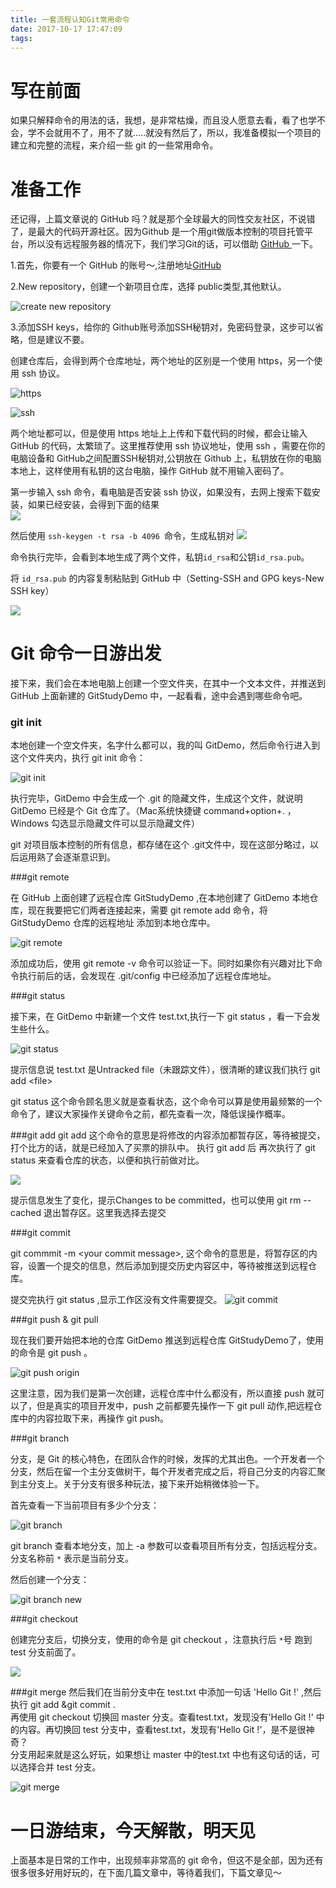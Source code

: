 ```yaml
---
title: 一套流程认知Git常用命令
date: 2017-10-17 17:47:09
tags:
---
```

# 写在前面
如果只解释命令的用法的话，我想，是非常枯燥，而且没人愿意去看，看了也学不会，学不会就用不了，用不了就.....就没有然后了，所以，我准备模拟一个项目的建立和完整的流程，来介绍一些 git 的一些常用命令。

# 准备工作

还记得，上篇文章说的 GitHub 吗？就是那个全球最大的同性交友社区，不说错了，是最大的代码开源社区。因为Github 是一个用git做版本控制的项目托管平台，所以没有远程服务器的情况下，我们学习Git的话，可以借助 [GitHub ](https://github.com/) 一下。

1.首先，你要有一个 GitHub 的账号～,注册地址[GitHub ](https://github.com/)

2.New repository，创建一个新项目仓库，选择 public类型,其他默认。

![create new repository](http://oriwplcze.bkt.clouddn.com/b8160439ebeaf1c8f2c5b5305908f5f5.png)

3.添加SSH keys，给你的 Github账号添加SSH秘钥对，免密码登录，这步可以省略，但是建议不要。

创建仓库后，会得到两个仓库地址，两个地址的区别是一个使用 https，另一个使用 ssh 协议。

![https](http://oriwplcze.bkt.clouddn.com/121a84ccd2fc9ca7956673dec55270f2.png)

![ssh](http://oriwplcze.bkt.clouddn.com/01373111472fb642f2928485350f755a.png)

两个地址都可以，但是使用 https 地址上上传和下载代码的时候，都会让输入 GitHub 的代码，太繁琐了。这里推荐使用 ssh 协议地址，使用 ssh ，需要在你的电脑设备和 GitHub之间配置SSH秘钥对,公钥放在 Github 上，私钥放在你的电脑本地上，这样使用有私钥的这台电脑，操作 GitHub 就不用输入密码了。

 第一步输入 ssh 命令，看电脑是否安装 ssh 协议，如果没有，去网上搜索下载安装，如果已经安装，会得到下面的结果  
![](http://oriwplcze.bkt.clouddn.com/9f108962b663333ae883eb17f38c107e.png)


然后使用 `ssh-keygen -t rsa -b 4096 `命令，生成私钥对
![](http://oriwplcze.bkt.clouddn.com/bec6a19da8909eae98190bacd95646c7.png)


命令执行完毕，会看到本地生成了两个文件，私钥`id_rsa`和公钥`id_rsa.pub`。

将 `id_rsa.pub` 的内容复制粘贴到 GitHub 中（Setting-SSH and GPG keys-New SSH key）

![](http://oriwplcze.bkt.clouddn.com/0566ff7e724c0d59a72ca13d03961ac4.png)



# Git 命令一日游出发

接下来，我们会在本地电脑上创建一个空文件夹，在其中一个文本文件，并推送到 GitHub 上面新建的 GitStudyDemo 中，一起看看，途中会遇到哪些命令吧。



### git init

本地创建一个空文件夹，名字什么都可以，我的叫 GitDemo，然后命令行进入到这个文件夹内，执行 git init 命令：

![git init](http://oriwplcze.bkt.clouddn.com/b4a3748d2b26c37eba69d7563f05022d.png)

执行完毕，GitDemo 中会生成一个 .git 的隐藏文件，生成这个文件，就说明 GitDemo 已经是个 Git 仓库了。（Mac系统快捷键 command+option+. ，Windows 勾选显示隐藏文件可以显示隐藏文件）

git 对项目版本控制的所有信息，都存储在这个 .git文件中，现在这部分略过，以后运用熟了会逐渐意识到。

###git remote

在 GitHub 上面创建了远程仓库 GitStudyDemo ,在本地创建了 GitDemo 本地仓库，现在我要把它们两者连接起来，需要 git remote add 命令，将 GitStudyDemo 仓库的远程地址 添加到本地仓库中。

![git remote](http://oriwplcze.bkt.clouddn.com/a4736ea2200276760122d785a238a834.png)

添加成功后，使用 git remote -v 命令可以验证一下。同时如果你有兴趣对比下命令执行前后的话，会发现在 .git/config 中已经添加了远程仓库地址。


###git status

接下来，在 GitDemo 中新建一个文件 test.txt,执行一下 git status ，看一下会发生些什么。


![git status](http://oriwplcze.bkt.clouddn.com/39f037df98cb8fe24485562d75afb524.png)


提示信息说 test.txt 是Untracked file（未跟踪文件），很清晰的建议我们执行 git add \<file>


git status 这个命令顾名思义就是查看状态，这个命令可以算是使用最频繁的一个命令了，建议大家操作关键命令之前，都先查看一次，降低误操作概率。

###git add
git add 这个命令的意思是将修改的内容添加都暂存区，等待被提交，打个比方的话，就是已经加入了买票的排队中。
执行 git add 后 再次执行了 git status 来查看仓库的状态，以便和执行前做对比。

![](http://oriwplcze.bkt.clouddn.com/46395e69c9da6765730e900aec242758.png)


提示信息发生了变化，提示Changes to be committed，也可以使用
 git rm --cached 退出暂存区。这里我选择去提交

###git commit

git commmit -m \<your commit message>, 这个命令的意思是，将暂存区的内容，设置一个提交的信息，然后添加到提交历史内容区中，等待被推送到远程仓库。

提交完执行 git status ,显示工作区没有文件需要提交。
![git commit](http://oriwplcze.bkt.clouddn.com/e0d99801ab68c5508a3d6825a1d118b5.png)


###git push & git pull

现在我们要开始把本地的仓库 GitDemo 推送到远程仓库 GitStudyDemo了，使用的命令是 git push 。

![git push origin](http://oriwplcze.bkt.clouddn.com/12074415e0d569e7c2aa26e0ffdca5c1.png)

这里注意，因为我们是第一次创建，远程仓库中什么都没有，所以直接 push 就可以了，但是真实的项目开发中，push 之前都要先操作一下 git pull 动作,把远程仓库中的内容拉取下来，再操作 git push。


###git branch   

分支，是 Git 的核心特色，在团队合作的时候，发挥的尤其出色。一个开发者一个分支，然后在留一个主分支做树干，每个开发者完成之后，将自己分支的内容汇聚到主分支上。关于分支有很多种玩法，接下来开始稍微体验一下。

首先查看一下当前项目有多少个分支：

![git branch](http://oriwplcze.bkt.clouddn.com/1dbf39f2b2b79725fc4aa2322397d253.png)

git branch 查看本地分支，加上 -a 参数可以查看项目所有分支，包括远程分支。 分支名称前 `*` 表示是当前分支。

然后创建一个分支：

![git branch new](http://oriwplcze.bkt.clouddn.com/f24e86d97887d4a13c4cf5f8b5156c99.png)


###git checkout

创建完分支后，切换分支，使用的命令是 git checkout ，注意执行后 `*`号 跑到 test 分支前面了。

![](http://oriwplcze.bkt.clouddn.com/c061c219d5ef1c694bfecf882e9c668b.png)

###git merge
 然后我们在当前分支中在 test.txt 中添加一句话 'Hello Git !' ,然后执行 git add &git commit .   
再使用 git checkout 切换回 master 分支。查看test.txt，发现没有'Hello Git !' 中的内容。再切换回 test 分支中，查看test.txt，发现有'Hello Git !'，是不是很神奇？  
分支用起来就是这么好玩，如果想让 master 中的test.txt 中也有这句话的话，可以选择合并 test 分支。

![git merge](http://oriwplcze.bkt.clouddn.com/f124be55a6bc3462a506d8b3c183be33.png)


# 一日游结束，今天解散，明天见

 上面基本是日常的工作中，出现频率非常高的 git 命令，但这不是全部，因为还有很多很多好用好玩的，在下面几篇文章中，等待着我们，下篇文章见～
